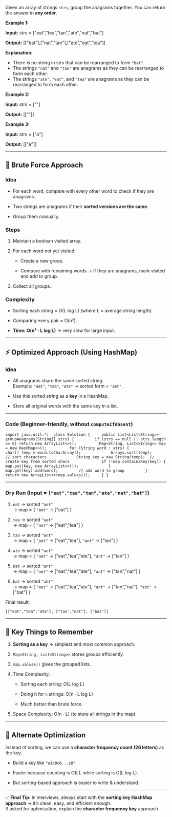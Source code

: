 Given an array of strings `strs`, group the anagrams together. You can return the answer in **any order**.

**Example 1:**

**Input:** strs = ["eat","tea","tan","ate","nat","bat"]

**Output:** [["bat"],["nat","tan"],["ate","eat","tea"]]

**Explanation:**

- There is no string in strs that can be rearranged to form `"bat"`.
- The strings `"nat"` and `"tan"` are anagrams as they can be rearranged to form each other.
- The strings `"ate"`, `"eat"`, and `"tea"` are anagrams as they can be rearranged to form each other.

**Example 2:**

**Input:** strs = [""]

**Output:** [[""]]

**Example 3:**

**Input:** strs = ["a"]

**Output:** [["a"]]

---------------------------------------
## 🐌 Brute Force Approach

### Idea

- For each word, compare with every other word to check if they are anagrams.
    
- Two strings are anagrams if their **sorted versions are the same**.
    
- Group them manually.
    

### Steps

1. Maintain a boolean visited array.
    
2. For each word not yet visited:
    
    - Create a new group.
        
    - Compare with remaining words → if they are anagrams, mark visited and add to group.
        
3. Collect all groups.
    

### Complexity

- Sorting each string = O(L log L) (where L = average string length).
    
- Comparing every pair = O(n²).
    
- **Time: O(n² · L log L)** → very slow for large input.
    

---

## ⚡ Optimized Approach (Using HashMap)

### Idea

- All anagrams share the same sorted string.  
    Example: `"eat"`, `"tea"`, `"ate"` → sorted form = `"aet"`.
    
- Use this sorted string as a **key** in a HashMap.
    
- Store all original words with the same key in a list.
    

---

### Code (Beginner-friendly, without `computeIfAbsent`)

`import java.util.*;  class Solution {     public List<List<String>> groupAnagrams(String[] strs) {         if (strs == null || strs.length == 0) return new ArrayList<>();          Map<String, List<String>> map = new HashMap<>();          for (String word : strs) {             char[] temp = word.toCharArray();             Arrays.sort(temp);              // sort characters             String key = new String(temp);  // create key from sorted chars              if (!map.containsKey(key)) {                 map.put(key, new ArrayList<>());             }             map.get(key).add(word);         // add word to group         }          return new ArrayList<>(map.values());     } }`

---

### Dry Run (Input = `["eat","tea","tan","ate","nat","bat"]`)

1. `eat` → sorted `"aet"`  
    → map = { `"aet"` → ["eat"] }
    
2. `tea` → sorted `"aet"`  
    → map = { `"aet"` → ["eat","tea"] }
    
3. `tan` → sorted `"ant"`  
    → map = { `"aet"` → ["eat","tea"], `"ant"` → ["tan"] }
    
4. `ate` → sorted `"aet"`  
    → map = { `"aet"` → ["eat","tea","ate"], `"ant"` → ["tan"] }
    
5. `nat` → sorted `"ant"`  
    → map = { `"aet"` → ["eat","tea","ate"], `"ant"` → ["tan","nat"] }
    
6. `bat` → sorted `"abt"`  
    → map = { `"aet"` → ["eat","tea","ate"], `"ant"` → ["tan","nat"], `"abt"` → ["bat"] }
    

Final result:

`[["eat","tea","ate"], ["tan","nat"], ["bat"]]`

---

## 🔑 Key Things to Remember

1. **Sorting as a key** → simplest and most common approach.
    
2. `Map<String, List<String>>` stores groups efficiently.
    
3. `map.values()` gives the grouped lists.
    
4. Time Complexity:
    
    - Sorting each string: O(L log L)
        
    - Doing it for `n` strings: O(n · L log L)
        
    - Much better than brute force.
        
5. Space Complexity: O(n · L) (to store all strings in the map).
    

---

## 🚀 Alternate Optimization

Instead of sorting, we can use a **character frequency count (26 letters)** as the key.

- Build a key like `"a1b0c0...z0"`.
    
- Faster because counting is O(L), while sorting is O(L log L).
    
- But sorting-based approach is easier to write & understand.
    

---

✅ **Final Tip:** In interviews, always start with the **sorting key HashMap approach** → it’s clean, easy, and efficient enough.  
If asked for optimization, explain the **character frequency key** approach